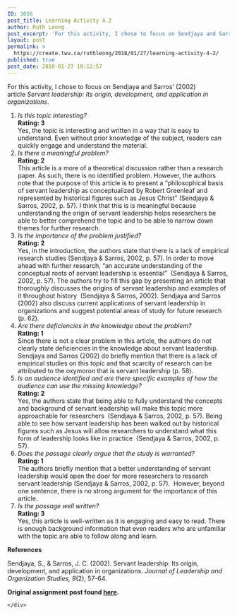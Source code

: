 ```yaml
---
ID: 3056
post_title: Learning Activity 4.2
author: Ruth Leong
post_excerpt: 'For this activity, I chose to focus on Sendjaya and Sarros&rsquo; (2002) article&nbsp;Servant leadership: Its origin, development, and application in organizations. Is this topic interesting? Rating: 3 Yes, the topic is interesting and written in a way that is easy to understand. Even without prior knowledge of the subject, readers can quickly engage and understand [&hellip;]'
layout: post
permalink: >
  https://create.twu.ca/ruthleong/2018/01/27/learning-activity-4-2/
published: true
post_date: 2018-01-27 18:12:57
---
```

<p>For this activity, I chose to focus on Sendjaya and Sarros&#8217; (2002) article <em>Servant leadership: Its origin, development, and application in organizations</em>.</p>
<ol>
<li><em>Is this topic interesting?</em><br />
<strong>Rating: 3</strong><br />
Yes, the topic is interesting and written in a way that is easy to understand. Even without prior knowledge of the subject, readers can quickly engage and understand the material.</li>
<li><em>Is there a meaningful problem?<br />
</em><strong>Rating: 2<br />
</strong>This article is a more of a theoretical discussion rather than a research paper. As such, there is no identified problem. However, the authors note that the purpose of this article is to present a &#8220;philosophical basis of servant leadership as conceptualized by Robert Greenleaf and represented by historical figures such as Jesus Christ&#8221; (Sendjaya &amp; Sarros, 2002, p. 57). I think that this is is meaningful because understanding the origin of servant leadership helps researchers be able to better comprehend the topic and to be able to narrow down themes for further research.</li>
<li><em>Is the importance of the problem justified?<br />
</em><strong>Rating: 2</strong><em><br />
</em>Yes, in the introduction, the authors state that there is a lack of empirical research studies (Sendjaya &amp; Sarros, 2002, p. 57). In order to move ahead with further research, &#8220;an accurate understanding of the conceptual roots of servant leadership is essential&#8221;  (Sendjaya &amp; Sarros, 2002, p. 57). The authors try to fill this gap by presenting an article that thoroughly discusses the origins of servant leadership and examples of it throughout history  (Sendjaya &amp; Sarros, 2002). Sendjaya and Sarros (2002) also discuss current applications of servant leadership in organizations and suggest potential areas of study for future research (p. 62).</li>
<li><em>Are there deficiencies in the knowledge about the problem?<br />
</em><strong>Rating: 1</strong><em><br />
</em>Since there is not a clear problem in this article, the authors do not clearly state deficiencies in the knowledge about servant leadership. Sendjaya and Sarros (2002) do briefly mention that there is a lack of empirical studies on this topic and that scarcity of research can be attributed to the oxymoron that is servant leadership (p. 58).</li>
<li><em>Is an audience identified and are there specific examples of how the audience can use the missing knowledge?<br />
</em><strong>Rating: 2<br />
</strong>Yes, the authors state that being able to fully understand the concepts and background of servant leadership will make this topic more approachable for researchers  (Sendjaya &amp; Sarros, 2002, p. 57). Being able to see how servant leadership has been walked out by historical figures such as Jesus will allow researchers to understand what this form of leadership looks like in practice  (Sendjaya &amp; Sarros, 2002, p. 57).</li>
<li><em>Does the passage clearly argue that the study is warranted?<br />
</em><strong>Rating: 1<br />
</strong>The authors briefly mention that a better understanding of servant leadership would open the door for more researchers to research servant leadership (Sendjaya &amp; Sarros, 2002, p. 57).  However, beyond one sentence, there is no strong argument for the importance of this article.</li>
<li><em>Is the passage well written?<br />
</em><strong>Rating: 3</strong><br />
Yes, this article is well-written as it is engaging and easy to read. There is enough background information that even readers who are unfamiliar with the topic are able to follow along and learn.</li>
</ol>
<p><strong>References</strong></p>
<p>Sendjaya, S., &amp; Sarros, J. C. (2002). Servant leadership: Its origin, development, and application in organizations. <em>Journal of Leadership and Organization Studies, 9</em>(2), 57-64.</p>
<p><strong>Original assignment post found <a href="https://create.twu.ca/ldrs591-sp18/unit-4-learning-activities/">here</a>. </strong></p>
<div id="themify_builder_content-404" data-postid="404" class="themify_builder_content themify_builder_content-404 themify_builder">

    </div>
<!-- /themify_builder_content -->